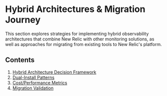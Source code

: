 # Hybrid Architectures & Migration Journey

This section explores strategies for implementing hybrid observability architectures that combine New Relic with other monitoring solutions, as well as approaches for migrating from existing tools to New Relic's platform.

## Contents

1. [Hybrid Architecture Decision Framework](./31_Hybrid_Decision_Framework.md)
2. [Dual-Install Patterns](./32_Dual_Install_Patterns.md)
3. [Cost/Performance Metrics](./34_Cost_Performance_Metrics.md)
4. [Migration Validation](./35_Migration_Validation.md)

